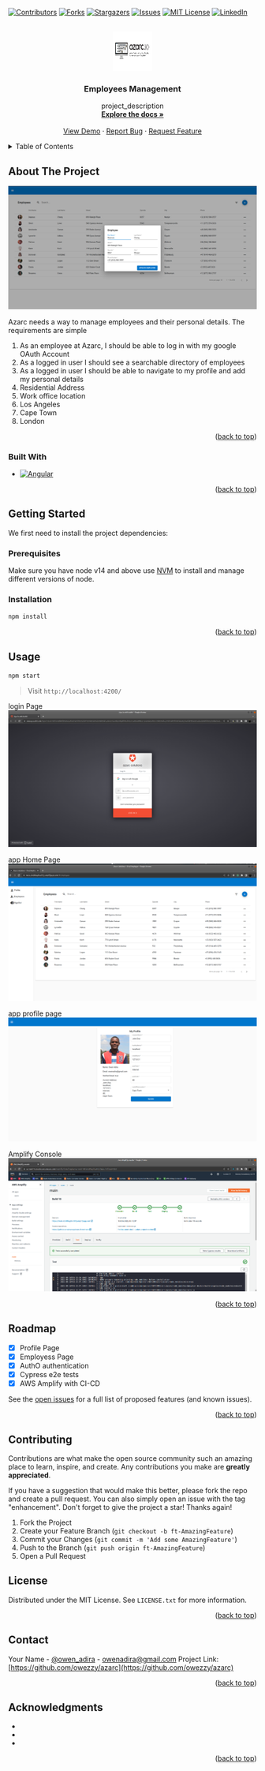 <!-- Improved compatibility of back to top link: See: https://github.com/othneildrew/Best-README-Template/pull/73 -->

<a name="readme-top"></a>

<!--
*** Thanks for checking out the Best-README-Template. If you have a suggestion
*** that would make this better, please fork the repo and create a pull request
*** or simply open an issue with the tag "enhancement".
*** Don't forget to give the project a star!
*** Thanks again! Now go create something AMAZING! :D
-->

<!-- PROJECT SHIELDS -->
<!--
*** I'm using markdown "reference style" links for readability.
*** Reference links are enclosed in brackets [ ] instead of parentheses ( ).
*** See the bottom of this document for the declaration of the reference variables
*** for contributors-url, forks-url, etc. This is an optional, concise syntax you may use.
*** https://www.markdownguide.org/basic-syntax/#reference-style-links
-->

[![Contributors][contributors-shield]][contributors-url]
[![Forks][forks-shield]][forks-url]
[![Stargazers][stars-shield]][stars-url]
[![Issues][issues-shield]][issues-url]
[![MIT License][license-shield]][license-url]
[![LinkedIn][linkedin-shield]][linkedin-url]

<!-- PROJECT LOGO -->
<br />
<div align="center">
  <a href="https://github.com/owezzy/azarc">
    <img src="src/assets/azarc_logo.png" alt="Logo" width="80" height="80">
  </a>

<h3 align="center">Employees Management</h3>

  <p align="center">
    project_description
    <br />
    <a href="https://github.com/owezzy/azarc"><strong>Explore the docs »</strong></a>
    <br />
    <br />
    <a href="https://main.d2d8hegiknd97j.amplifyapp.com/">View Demo</a>
    ·
    <a href="https://github.com/owezzy/azarc/issues">Report Bug</a>
    ·
    <a href="https://github.com/owezzy/azarc/issues">Request Feature</a>
  </p>
</div>

<!-- TABLE OF CONTENTS -->
<details>
  <summary>Table of Contents</summary>
  <ol>
    <li>
      <a href="#about-the-project">About The Project</a>
      <ul>
        <li><a href="#built-with">Built With</a></li>
      </ul>
    </li>
    <li>
      <a href="#getting-started">Getting Started</a>
      <ul>
        <li><a href="#prerequisites">Prerequisites</a></li>
        <li><a href="#installation">Installation</a></li>
      </ul>
    </li>
    <li><a href="#usage">Usage</a></li>
    <li><a href="#roadmap">Roadmap</a></li>
    <li><a href="#contributing">Contributing</a></li>
    <li><a href="#license">License</a></li>
    <li><a href="#contact">Contact</a></li>
    <li><a href="#acknowledgments">Acknowledgments</a></li>
  </ol>
</details>

<!-- ABOUT THE PROJECT -->

## About The Project

[![Product Name Screen Shot][product-screenshot]](https://main.d2d8hegiknd97j.amplifyapp.com/#/)

Azarc needs a way to manage employees and their personal details. The requirements are simple

1.  As an employee at Azarc, I should be able to log in with my google OAuth Account
2.  As a logged in user I should see a searchable directory of employees
3.  As a logged in user I should be able to navigate to my profile and add my personal details
4.  Residential Address
5.  Work office location
6.  Los Angeles
7.  Cape Town
8.  London
<p align="right">(<a href="#readme-top">back to top</a>)</p>

### Built With

- [![Angular][angular.io]][angular-url]

<p align="right">(<a href="#readme-top">back to top</a>)</p>

<!-- GETTING STARTED -->

## Getting Started

We first need to install the project dependencies:

### Prerequisites

Make sure you have node v14 and above use [NVM](https://github.com/nvm-sh/nvm) to install and manage different versions of node.

### Installation

```bash
npm install
```

<p align="right">(<a href="#readme-top">back to top</a>)</p>

<!-- USAGE EXAMPLES -->

## Usage

```bash
npm start
```

> Visit `http://localhost:4200/`

login Page
[![Product Name Screen Shot][product-screenshot-1]](https://main.d2d8hegiknd97j.amplifyapp.com/#/)

app Home Page
[![Product Name Screen Shot][product-screenshot-2]](https://main.d2d8hegiknd97j.amplifyapp.com/#/)

app profile page
[![Product Name Screen Shot][product-screenshot-3]](https://main.d2d8hegiknd97j.amplifyapp.com/#/)

Amplify Console
[![Product Name Screen Shot][product-screenshot-4]](https://main.d2d8hegiknd97j.amplifyapp.com/#/)

<p align="right">(<a href="#readme-top">back to top</a>)</p>

<!-- ROADMAP -->

## Roadmap

- [x] Profile Page
- [x] Employess Page
- [x] AuthO authentication
- [x] Cypress e2e tests
- [x] AWS Amplify with CI-CD

See the [open issues](https://github.com/owezzy/azarc/issues) for a full list of proposed features (and known issues).

<p align="right">(<a href="#readme-top">back to top</a>)</p>

<!-- CONTRIBUTING -->

## Contributing

Contributions are what make the open source community such an amazing place to learn, inspire, and create. Any contributions you make are **greatly appreciated**.

If you have a suggestion that would make this better, please fork the repo and create a pull request. You can also simply open an issue with the tag "enhancement".
Don't forget to give the project a star! Thanks again!

1. Fork the Project
2. Create your Feature Branch (`git checkout -b ft-AmazingFeature`)
3. Commit your Changes (`git commit -m 'Add some AmazingFeature'`)
4. Push to the Branch (`git push origin ft-AmazingFeature`)
5. Open a Pull Request

<!-- LICENSE -->

## License

Distributed under the MIT License. See `LICENSE.txt` for more information.

<p align="right">(<a href="#readme-top">back to top</a>)</p>

<!-- CONTACT -->

## Contact

Your Name - [@owen_adira](https://twitter.com/owen_adira) - owenadira@gmail.com
Project Link: [https://github.com/owezzy/azarc](https://github.com/owezzy/azarc)

<p align="right">(<a href="#readme-top">back to top</a>)</p>

<!-- ACKNOWLEDGMENTS -->

## Acknowledgments

- []()
- []()
- []()

<p align="right">(<a href="#readme-top">back to top</a>)</p>

<!-- MARKDOWN LINKS & IMAGES -->
<!-- https://www.markdownguide.org/basic-syntax/#reference-style-links -->

[contributors-shield]: https://img.shields.io/github/contributors/owezzy/azarc.svg?style=for-the-badge
[contributors-url]: https://github.com/owezzy/azarc/graphs/contributors
[forks-shield]: https://img.shields.io/github/forks/owezzy/azarc.svg?style=for-the-badge
[forks-url]: https://github.com/owezzy/azarc/network/members
[stars-shield]: https://img.shields.io/github/stars/owezzy/azarc.svg?style=for-the-badge
[stars-url]: https://github.com/owezzy/azarc/stargazers
[issues-shield]: https://img.shields.io/github/issues/owezzy/azarc.svg?style=for-the-badge
[issues-url]: https://github.com/owezzy/azarc/issues
[license-shield]: https://img.shields.io/github/license/owezzy/azarc.svg?style=for-the-badge
[license-url]: https://github.com/owezzy/azarc/blob/master/LICENSE
[linkedin-shield]: https://img.shields.io/badge/-LinkedIn-black.svg?style=for-the-badge&logo=linkedin&colorB=555
[linkedin-url]: https://linkedin.com/in/owezzy
[product-screenshot]: src/assets/screenshots/employees_data_table.png
[product-screenshot-1]: src/assets/screenshots/login.png
[product-screenshot-2]: src/assets/screenshots/employees_page.png
[product-screenshot-3]: src/assets/screenshots/profile.png
[product-screenshot-4]: src/assets/screenshots/amplify_CI_CD.png
[angular.io]: https://img.shields.io/badge/Angular-DD0031?style=for-the-badge&logo=angular&logoColor=white
[angular-url]: https://angular.io/
